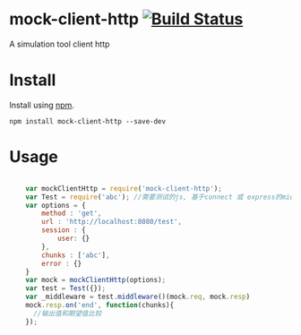 # mock-client-http  [![Build Status](https://travis-ci.org/blue68/mock-client-http.svg?branch=master)](https://travis-ci.org/blue68/mock-client-http)


A simulation tool client http



# Install

Install using [npm](https://npmjs.org/package/mock-client-http).

```
npm install mock-client-http --save-dev

```

# Usage

```js

    var mockClientHttp = require('mock-client-http');
    var Test = require('abc'); //需要测试的js, 基于connect 或 express的middleware
    var options = {
        method : 'get',
        url : 'http://localhost:8080/test',
        session : {
            user: {}
        },
        chunks : ['abc'],
        error : {}
    }
    var mock = mockClientHttp(options);
    var test = Test({});
    var _middleware = test.middleware()(mock.req, mock.resp)
    mock.resp.on('end', function(chunks){
      //输出值和期望值比较 
    });

```